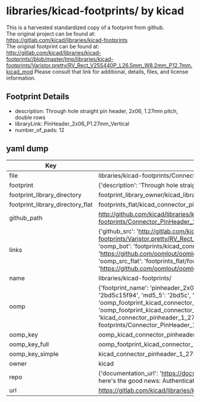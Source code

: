 # libraries/kicad-footprints/ by kicad  
This is a harvested standardized copy of a footprint from github.  
The original project can be found at:  
https://gitlab.com/kicad/libraries/kicad-footprints  
The original footprint can be found at:
http://gitlab.com/kicad/libraries/kicad-footprints//blob/master/tmp/libraries/kicad-footprints/Varistor.pretty/RV_Rect_V25S440P_L26.5mm_W8.2mm_P12.7mm.kicad_mod
Please consult that link for additional, details, files, and license information.  
## Footprint Details
* description: Through hole straight pin header, 2x06, 1.27mm pitch, double rows  
* libraryLink: PinHeader_2x06_P1.27mm_Vertical  
* number_of_pads: 12  
## yaml dump  
| Key | Value |  
| --- | --- |  
| file | libraries/kicad-footprints/Connector_PinHeader_1.27mm.pretty/PinHeader_2x06_P1.27mm_Vertical.kicad_mod |  
| footprint | {'description': 'Through hole straight pin header, 2x06, 1.27mm pitch, double rows', 'libraryLink': 'PinHeader_2x06_P1.27mm_Vertical', 'number_of_pads': 12} |  
| footprint_library_directory | footprint_library_owner/kicad_libraries/kicad-footprints/ |  
| footprint_library_directory_flat | footprints_flat/kicad_connector_pinheader_1_27mm_pinheader_2x06_p1_27mm_vertical/working |  
| github_path | http://github.com/kicad/libraries/kicad-footprints//blob/master/tmp/libraries/kicad-footprints/Connector_PinHeader_1.27mm.pretty/PinHeader_2x06_P1.27mm_Vertical.kicad_mod |  
| links | {'github_src': 'http://gitlab.com/kicad/libraries/kicad-footprints//blob/master/tmp/libraries/kicad-footprints/Varistor.pretty/RV_Rect_V25S440P_L26.5mm_W8.2mm_P12.7mm.kicad_mod', 'github_src_repo': 'https://gitlab.com/kicad/libraries/kicad-footprints', 'oomp_bot': 'footprints/kicad_connector_pinheader_1_27mm_pinheader_2x06_p1_27mm_vertical/working', 'oomp_bot_github': 'https://github.com/oomlout/oomlout_oomp_footprint_bot/tree/main/footprints/kicad_connector_pinheader_1_27mm_pinheader_2x06_p1_27mm_vertical/working', 'oomp_src_flat': 'footprints_flat/footprints_flat/kicad_connector_pinheader_1_27mm_pinheader_2x06_p1_27mm_vertical/working', 'oomp_src_flat_github': 'https://github.com/oomlout/oomlout_oomp_footprint_src/tree/main/footprints_flat/kicad_connector_pinheader_1_27mm_pinheader_2x06_p1_27mm_vertical/working'} |  
| name | libraries/kicad-footprints/ |  
| oomp | {'footprint_name': 'pinheader_2x06_p1_27mm_vertical', 'library_name': 'connector_pinheader_1_27mm', 'md5': '2bd5c15f9406c9e2cf4032184e77ed7d', 'md5_10': '2bd5c15f94', 'md5_5': '2bd5c', 'md5_6': '2bd5c1', 'oomp_key': 'oomp_kicad_connector_pinheader_1_27mm_pinheader_2x06_p1_27mm_vertical', 'oomp_key_extra': 'oomp_footprint_kicad_connector_pinheader_1_27mm_pinheader_2x06_p1_27mm_vertical', 'oomp_key_full': 'oomp_footprint_kicad_connector_pinheader_1_27mm_pinheader_2x06_p1_27mm_vertical_2bd5c1', 'oomp_key_simple': 'kicad_connector_pinheader_1_27mm_pinheader_2x06_p1_27mm_vertical', 'original_filename': 'libraries/kicad-footprints/Connector_PinHeader_1.27mm.pretty/PinHeader_2x06_P1.27mm_Vertical.kicad_mod', 'owner_name': 'kicad'} |  
| oomp_key | oomp_kicad_connector_pinheader_1_27mm_pinheader_2x06_p1_27mm_vertical |  
| oomp_key_full | oomp_footprint_kicad_connector_pinheader_1_27mm_pinheader_2x06_p1_27mm_vertical |  
| oomp_key_simple | kicad_connector_pinheader_1_27mm_pinheader_2x06_p1_27mm_vertical |  
| owner | kicad |  
| repo | {'documentation_url': 'https://docs.github.com/rest/overview/resources-in-the-rest-api#rate-limiting', 'message': "API rate limit exceeded for 84.66.173.59. (But here's the good news: Authenticated requests get a higher rate limit. Check out the documentation for more details.)"} |  
| url | https://gitlab.com/kicad/libraries/kicad-footprints |  

